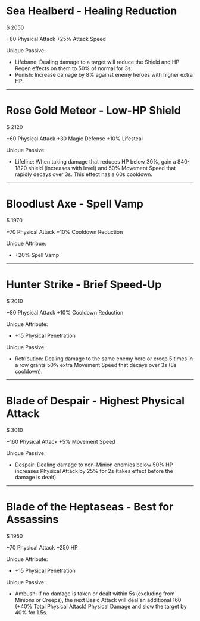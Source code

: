 # Sea Healberd - Healing Reduction
$ 2050

+80 Physical Attack
+25% Attack Speed

Unique Passive:
- Lifebane: Dealing damage to a target will reduce the Shield and HP Regen effects on them to 50% of normal for 3s.
- Punish: Increase damage by 8% against enemy heroes with higher extra HP.

---

# Rose Gold Meteor - Low-HP Shield
$ 2120

+60 Physical Attack
+30 Magic Defense
+10% Lifesteal

Unique Passive:
- Lifeline: When taking damage that reduces HP below 30%, gain a 840-1820 shield (increases with level) and 50% Movement Speed that rapidly decays over 3s. This effect has a 60s cooldown.

---

# Bloodlust Axe - Spell Vamp
$ 1970

+70 Physical Attack
+10% Cooldown Reduction

Unique Attribue:
- +20% Spell Vamp

---

# Hunter Strike - Brief Speed-Up
$ 2010

+80 Physical Attack
+10% Cooldown Reduction

Unique Attribute:
- +15 Physical Penetration

Unique Passive:
- Retribution: Dealing damage to the same enemy hero or creep 5 times in a row grants 50% extra Movement Speed that decays over 3s (8s cooldown).

---

# Blade of Despair - Highest Physical Attack
$ 3010

+160 Physical Attack
+5% Movement Speed

Unique Passive:
- Despair: Dealing damage to non-Minion enemies below 50% HP increases Physical Attack by 25% for 2s (takes effect before the damage is dealt).

---

# Blade of the Heptaseas - Best for Assassins
$ 1950

+70 Physical Attack
+250 HP

Unique Attribute:
- +15 Physical Penetration

Unique Passive:
- Ambush: If no damage is taken or dealt within 5s (excluding from Minions or Creeps), the next Basic Attack will deal an additional 160 (+40% Total Physical Attack) Physical Damage and slow the target by 40% for 1.5s.

